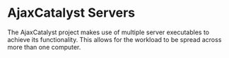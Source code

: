 # AjaxCatalyst Servers
The AjaxCatalyst project makes use of multiple server executables to achieve its
functionality. This allows for the workload to be spread across more than one
computer.